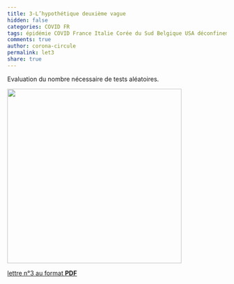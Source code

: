 ```yaml
---
title: 3-L’hypothétique deuxième vague
hidden: false
categories: COVID FR
tags: épidémie COVID France Italie Corée du Sud Belgique USA déconfinement 
comments: true
author: corona-circule
permalink: let3
share: true
---
```


<link rel="stylesheet" href="../assets/css/style.css">

Evaluation du nombre nécessaire de tests aléatoires.<br/>


<img src='/lettres/images/img-03.png' width='400px'/>

[lettre n°3 au format __PDF__](/lettres/resources/pdf/lettre-03.pdf)
